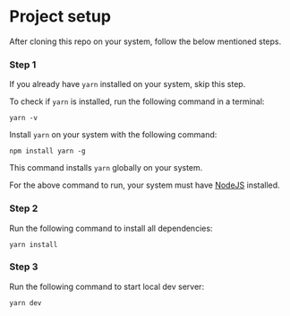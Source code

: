 # Project setup
After cloning this repo on your system, follow the below mentioned steps.
### Step 1
If you already have `yarn` installed on your system, skip this step.

To check if `yarn` is installed, run the following command in a terminal:

`yarn -v`

Install `yarn` on your system with the following command:

`npm install yarn -g`

This command installs `yarn` globally on your system.

For the above command to run, your system must have [NodeJS](https://nodejs.org) installed.

### Step 2
Run the following command to install all dependencies:

`yarn install`

### Step 3
Run the following command to start local dev server:

`yarn dev`